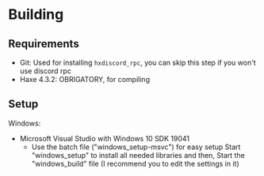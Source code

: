 # Building

## Requirements
- Git: Used for installing `hxdiscord_rpc`, you can skip this step if you won't use 
discord rpc
- Haxe 4.3.2: OBRIGATORY, for compiling

## Setup
Windows:
 - Microsoft Visual Studio with Windows 10 SDK 19041
   - Use the batch file ("windows_setup-msvc") for easy setup
Start "windows_setup" to install all needed libraries and then,
Start the "windows_build" file (I recommend you to edit the settings in it)
